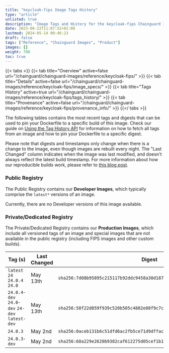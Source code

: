 ```yaml
---
title: "keycloak-fips Image Tags History"
type: "article"
unlisted: true
description: "Image Tags and History for the keycloak-fips Chainguard Image"
date: 2023-06-22T11:07:52+02:00
lastmod: 2024-05-14 00:46:23
draft: false
tags: ["Reference", "Chainguard Images", "Product"]
images: []
weight: 700
toc: true
---
```


{{< tabs >}}
{{< tab title="Overview" active=false url="/chainguard/chainguard-images/reference/keycloak-fips/" >}}
{{< tab title="Details" active=false url="/chainguard/chainguard-images/reference/keycloak-fips/image_specs/" >}}
{{< tab title="Tags History" active=true url="/chainguard/chainguard-images/reference/keycloak-fips/tags_history/" >}}
{{< tab title="Provenance" active=false url="/chainguard/chainguard-images/reference/keycloak-fips/provenance_info/" >}}
{{</ tabs >}}

The following tables contains the most recent tags and digests that can be used to pin your Dockerfile to a specific build of this image. Check our guide on [Using the Tag History API](/chainguard/chainguard-images/using-the-tag-history-api/) for information on how to fetch all tags from an image and how to pin your Dockerfile to a specific digest.

Please note that digests and timestamps only change when there is a change to the image, even though images are rebuilt every night. The "Last Changed" column indicates when the image was last modified, and doesn't always reflect the latest build timestamp. For more information about how our reproducible builds work, please refer to [this blog post](https://www.chainguard.dev/unchained/reproducing-chainguards-reproducible-image-builds).

### Public Registry
The Public Registry contains our **Developer Images**, which typically comprise the `latest*` versions of an image.

Currently, there are no Developer versions of this image available.

### Private/Dedicated Registry
The Private/Dedicated Registry contains our **Production Images**, which include all versioned tags of an image and special images that are not available in the public registry (including FIPS images and other custom builds).

| Tag (s)                                        | Last Changed | Digest                                                                    |
|------------------------------------------------|--------------|---------------------------------------------------------------------------|
|  `latest` `24` `24.0.4` `24.0`                 | May 13th     | `sha256:7d08b95895c215117b92ddc9458a30d1872ad1cbe61c03622da7e7c0adcd0357` |
|  `24.0.4-dev` `24.0-dev` `24-dev` `latest-dev` | May 13th     | `sha256:58f22d059f939c520b505c4802e08f9c7c4aedf7afcdefb0d5fd205bcc0fb286` |
|  `24.0.3`                                      | May 2nd      | `sha256:0aceb131b6c51dfd6ac2fb5ce71d9dffacaaaf278d2c656a3b59d6327ea5cfd9` |
|  `24.0.3-dev`                                  | May 2nd      | `sha256:68a229e2620b9382caf612275d05cef1b16f71480c8065b0c46399795c5e9d0e` |

